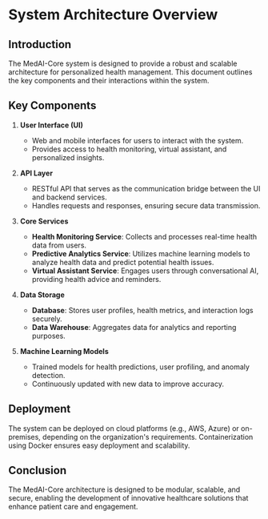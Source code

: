 # System Architecture Overview

## Introduction

The MedAI-Core system is designed to provide a robust and scalable architecture for personalized health management. This document outlines the key components and their interactions within the system.

## Key Components

1. **User  Interface (UI)**
   - Web and mobile interfaces for users to interact with the system.
   - Provides access to health monitoring, virtual assistant, and personalized insights.

2. **API Layer**
   - RESTful API that serves as the communication bridge between the UI and backend services.
   - Handles requests and responses, ensuring secure data transmission.

3. **Core Services**
   - **Health Monitoring Service**: Collects and processes real-time health data from users.
   - **Predictive Analytics Service**: Utilizes machine learning models to analyze health data and predict potential health issues.
   - **Virtual Assistant Service**: Engages users through conversational AI, providing health advice and reminders.

4. **Data Storage**
   - **Database**: Stores user profiles, health metrics, and interaction logs securely.
   - **Data Warehouse**: Aggregates data for analytics and reporting purposes.

5. **Machine Learning Models**
   - Trained models for health predictions, user profiling, and anomaly detection.
   - Continuously updated with new data to improve accuracy.

## Deployment

The system can be deployed on cloud platforms (e.g., AWS, Azure) or on-premises, depending on the organization's requirements. Containerization using Docker ensures easy deployment and scalability.

## Conclusion

The MedAI-Core architecture is designed to be modular, scalable, and secure, enabling the development of innovative healthcare solutions that enhance patient care and engagement.
